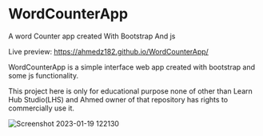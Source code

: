 # WordCounterApp
A word Counter app created With Bootstrap And js

Live preview: https://ahmedz182.github.io/WordCounterApp/

WordCounterApp is a simple interface web app created with bootstrap and some js functionality.

This project here is only for educational purpose none of other than Learn Hub Studio(LHS) and Ahmed owner of that repository has rights to commercially use it.

![Screenshot 2023-01-19 122130](https://user-images.githubusercontent.com/35397403/213380125-4e383181-564b-4a2b-8877-ce8708b8fffd.jpg)
